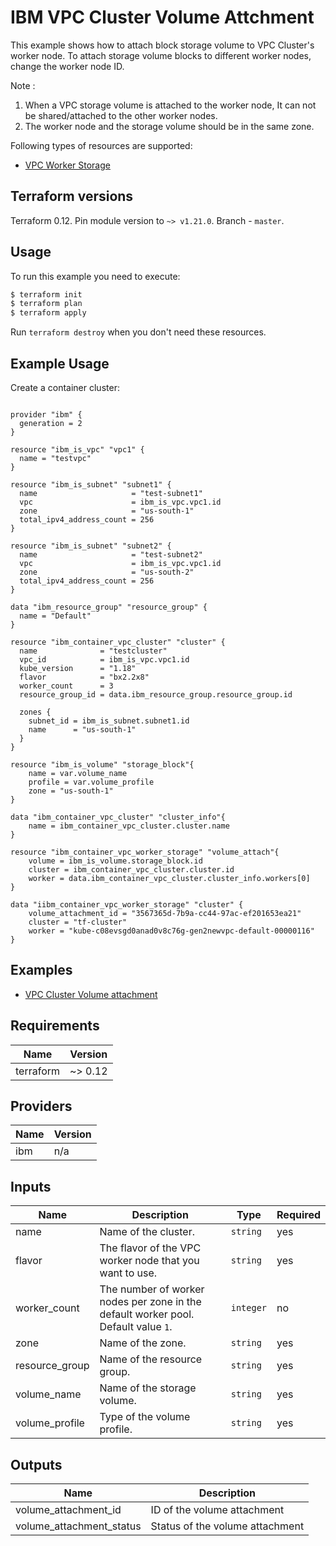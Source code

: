 # IBM VPC Cluster Volume Attchment 

This example shows how to attach block storage volume to VPC Cluster's worker node. To attach storage volume blocks to different worker nodes, change the worker node ID.
 
Note : 
1. When a VPC storage volume is attached to the worker node, It can not be shared/attached to the other worker nodes.
2. The worker node and the storage volume should be in the same zone.

Following types of resources are supported:

* [ VPC Worker Storage ](https://cloud.ibm.com/docs/terraform?topic=terraform-container-resources#vpc-gen2)


## Terraform versions

Terraform 0.12. Pin module version to `~> v1.21.0`. Branch - `master`.

## Usage

To run this example you need to execute:

```bash
$ terraform init
$ terraform plan
$ terraform apply
```

Run `terraform destroy` when you don't need these resources.

## Example Usage

Create a container cluster:

```hcl

provider "ibm" {
  generation = 2
}

resource "ibm_is_vpc" "vpc1" {
  name = "testvpc"
}

resource "ibm_is_subnet" "subnet1" {
  name                     = "test-subnet1"
  vpc                      = ibm_is_vpc.vpc1.id
  zone                     = "us-south-1"
  total_ipv4_address_count = 256
}

resource "ibm_is_subnet" "subnet2" {
  name                     = "test-subnet2"
  vpc                      = ibm_is_vpc.vpc1.id
  zone                     = "us-south-2"
  total_ipv4_address_count = 256
}

data "ibm_resource_group" "resource_group" {
  name = "Default"
}

resource "ibm_container_vpc_cluster" "cluster" {
  name              = "testcluster"
  vpc_id            = ibm_is_vpc.vpc1.id
  kube_version      = "1.18"
  flavor            = "bx2.2x8"
  worker_count      = 3
  resource_group_id = data.ibm_resource_group.resource_group.id

  zones {
    subnet_id = ibm_is_subnet.subnet1.id
    name      = "us-south-1"
  }
}

resource "ibm_is_volume" "storage_block"{
    name = var.volume_name
    profile = var.volume_profile
    zone = "us-south-1"
}

data "ibm_container_vpc_cluster" "cluster_info"{
    name = ibm_container_vpc_cluster.cluster.name
}

resource "ibm_container_vpc_worker_storage" "volume_attach"{
    volume = ibm_is_volume.storage_block.id
    cluster = ibm_container_vpc_cluster.cluster.id
    worker = data.ibm_container_vpc_cluster.cluster_info.workers[0]
}

```

```hcl
data "iibm_container_vpc_worker_storage" "cluster" {
	volume_attachment_id = "3567365d-7b9a-cc44-97ac-ef201653ea21"
	cluster = "tf-cluster"
	worker = "kube-c08evsgd0anad0v8c76g-gen2newvpc-default-00000116"
}
```

## Examples

* [ VPC Cluster Volume attachment  ](https://github.com/IBM-Cloud/terraform-provider-ibm/tree/master/examples/ibm-cluster/vpc-cluster-vol-attachment)

<!-- BEGINNING OF PRE-COMMIT-TERRAFORM DOCS HOOK -->
## Requirements

| Name | Version |
|------|---------|
| terraform | ~> 0.12 |

## Providers

| Name | Version |
|------|---------|
| ibm | n/a |

## Inputs

| Name | Description | Type | Required |
|------|-------------|------|---------|
| name | Name of the cluster. | `string` | yes |
| flavor | The flavor of the VPC worker node that you want to use. | `string` | yes |
| worker\_count | The number of worker nodes per zone in the default worker pool. Default value `1`.| `integer` | no |
| zone | Name of the zone.| `string` | yes |
| resource\_group | Name of the resource group.| `string` | yes |
| volume\_name | Name of the storage volume. | `string` | yes |
| volume\_profile | Type of the volume profile. | `string` | yes |

## Outputs

| Name | Description |
|------|-------------|
| volume_attachment_id | ID of the volume attachment |
| volume_attachment_status | Status of the volume attachment |